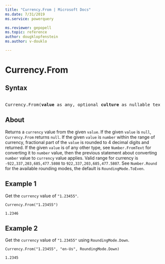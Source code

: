 ```yaml
---
title: "Currency.From | Microsoft Docs"
ms.date: 7/31/2019
ms.service: powerquery

ms.reviewer: gepopell
ms.topic: reference
author: dougklopfenstein
ms.author: v-douklo

---
```

# Currency.From

## Syntax

<pre> 
Currency.From(<b>value</b> as any, optional <b>culture</b> as nullable text, optional <b>roundingMode</b> as nullable number) as nullable number
</pre>
  
## About  
Returns a `currency` value from the given `value`. If the given `value` is `null`, `Currency.From` returns `null`. If the given `value` is `number` within the range of currency, fractional part of the `value` is rounded to 4 decimal digits and returned. If the given `value` is of any other type, see `Number.FromText` for converting it to `number` value, then the previous statement about converting `number` value to `currency` value applies. Valid range for currency is `-922,337,203,685,477.5808` to `922,337,203,685,477.5807`. See `Number.Round` for the available rounding modes, the default is `RoundingMode.ToEven`. 

## Example 1
Get the `currency` value of `"1.23455"`.

```powerquery-m
Currency.From("1.23455")
```

`1.2346`

## Example 2
Get the `currency` value of `"1.23455"` using `RoundingMode.Down`.

```powerquery-m
Currency.From("1.23455", "en-Us", RoundingMode.Down)
```

`1.2345`
